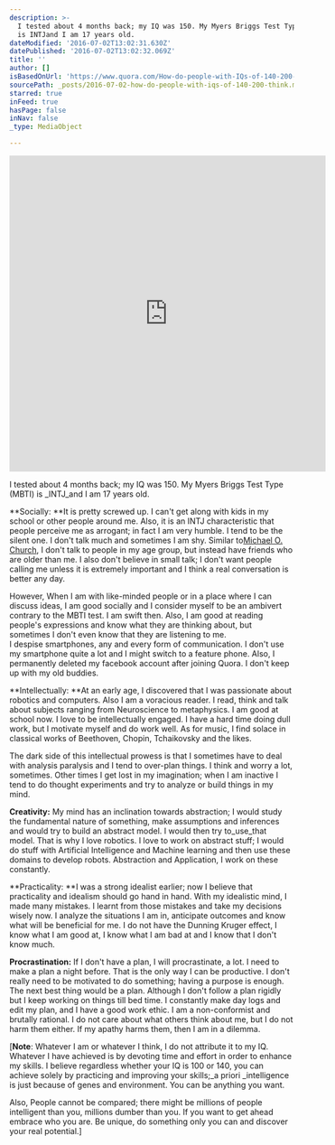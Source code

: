 ```yaml
---
description: >-
  I tested about 4 months back; my IQ was 150. My Myers Briggs Test Type (MBTI)
  is INTJand I am 17 years old.
dateModified: '2016-07-02T13:02:31.630Z'
datePublished: '2016-07-02T13:02:32.069Z'
title: ''
author: []
isBasedOnUrl: 'https://www.quora.com/How-do-people-with-IQs-of-140-200-think'
sourcePath: _posts/2016-07-02-how-do-people-with-iqs-of-140-200-think.md
starred: true
inFeed: true
hasPage: false
inNav: false
_type: MediaObject

---
```

<iframe src="https://cdn.embedly.com/widgets/media.html?src=https%3A%2F%2Fwww.quora.com%2Fwidgets%2Fembed_iframe%3Fpath%3D%2FHow-do-people-with-IQs-of-140-200-think%2Fanswer%2FCalvin-Chopra&amp;url=https%3A%2F%2Fwww.quora.com%2FHow-do-people-with-IQs-of-140-200-think%2Fanswer%2FCalvin-Chopra%3Fsrid%3DuyQc&amp;image=https%3A%2F%2Fwww.quora.com%2Fstatic%2Fimages%2Flogo%2Fwordmark_default.png&amp;key=b7d04c9b404c499eba89ee7072e1c4f7&amp;type=text%2Fhtml&amp;schema=quora" width="560" height="560" scrolling="no" frameborder="0" allowfullscreen="" style=""></iframe>

I tested about 4 months back; my IQ was 150\. My Myers Briggs Test Type (MBTI) is _INTJ_and I am 17 years old.

**Socially: **It is pretty screwed up. I can't get along with kids in my school or other people around me. Also, it is an INTJ characteristic that people perceive me as arrogant; in fact I am very humble. I tend to be the silent one. I don't talk much and sometimes I am shy. Similar to[Michael O. Church][0], I don't talk to people in my age group, but instead have friends who are older than me. I also don't believe in small talk; I don't want people calling me unless it is extremely important and I think a real conversation is better any day.

However, When I am with like-minded people or in a place where I can discuss ideas, I am good socially and I consider myself to be an ambivert contrary to the MBTI test. I am swift then. Also, I am good at reading people's expressions and know what they are thinking about, but sometimes I don't even know that they are listening to me.  
I despise smartphones, any and every form of communication. I don't use my smartphone quite a lot and I might switch to a feature phone. Also, I permanently deleted my facebook account after joining Quora. I don't keep up with my old buddies.

**Intellectually: **At an early age, I discovered that I was passionate about robotics and computers. Also I am a voracious reader. I read, think and talk about subjects ranging from Neuroscience to metaphysics. I am good at school now. I love to be intellectually engaged. I have a hard time doing dull work, but I motivate myself and do work well. As for music, I find solace in classical works of Beethoven, Chopin, Tchaikovsky and the likes.

The dark side of this intellectual prowess is that I sometimes have to deal with analysis paralysis and I tend to over-plan things. I think and worry a lot, sometimes. Other times I get lost in my imagination; when I am inactive I tend to do thought experiments and try to analyze or build things in my mind.

**Creativity:** My mind has an inclination towards abstraction; I would study the fundamental nature of something, make assumptions and inferences and would try to build an abstract model. I would then try to_use_that model. That is why I love robotics. I love to work on abstract stuff; I would do stuff with Artificial Intelligence and Machine learning and then use these domains to develop robots. Abstraction and Application, I work on these constantly.

**Practicality: **I was a strong idealist earlier; now I believe that practicality and idealism should go hand in hand. With my idealistic mind, I made many mistakes. I learnt from those mistakes and take my decisions wisely now. I analyze the situations I am in, anticipate outcomes and know what will be beneficial for me. I do not have the Dunning Kruger effect, I know what I am good at, I know what I am bad at and I know that I don't know much.

**Procrastination:** If I don't have a plan, I will procrastinate, a lot. I need to make a plan a night before. That is the only way I can be productive. I don't really need to be motivated to do something; having a purpose is enough. The next best thing would be a plan. Although I don't follow a plan rigidly but I keep working on things till bed time. I constantly make day logs and edit my plan, and I have a good work ethic. I am a non-conformist and brutally rational. I do not care about what others think about me, but I do not harm them either. If my apathy harms them, then I am in a dilemma.

\[**Note**: Whatever I am or whatever I think, I do not attribute it to my IQ. Whatever I have achieved is by devoting time and effort in order to enhance my skills. I believe regardless whether your IQ is 100 or 140, you can achieve solely by practicing and improving your skills;_a priori _intelligence is just because of genes and environment. You can be anything you want.

Also, People cannot be compared; there might be millions of people intelligent than you, millions dumber than you. If you want to get ahead embrace who you are. Be unique, do something only you can and discover your real potential.\]

[0]: https://www.quora.com/profile/Michael-O-Church